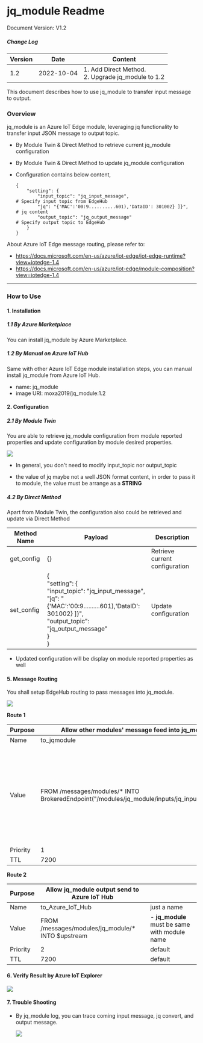 # jq_module Readme

Document Version: V1.2

##### Change Log

| Version | Date       | Content                                                 |
| ------- | ---------- | ------------------------------------------------------- |
| 1.2     | 2022-10-04 | 1. Add Direct Method. <br />2. Upgrade jq_module to 1.2 |

This document describes how to use jq_module to transfer input message to output.

### Overview

jq_module is an Azure IoT Edge module, leveraging jq functionality to transfer input JSON message to output topic.

- By Module Twin & Direct Method to retrieve current jq_module configuration

- By Module Twin & Direct Method to update jq_module configuration

- Configuration contains below content,

  ```
  {
      "setting": {
          "input_topic": "jq_input_message",                             # Specify input topic from EdgeHub
          "jq": "{'MAC':'00:9..........601),'DataID': 301002} ]}",	   # jq content
          "output_topic": "jq_output_message"                            # Specify output topic to EdgeHub
      }
  }
  ```

About Azure IoT Edge message routing, please refer to:

- https://docs.microsoft.com/en-us/azure/iot-edge/iot-edge-runtime?view=iotedge-1.4
- https://docs.microsoft.com/en-us/azure/iot-edge/module-composition?view=iotedge-1.4

------

### How to Use

#### 1. Installation

##### 1.1 By Azure Marketplace

You can install jq_module by Azure Marketplace.

##### 1.2 By Manual on Azure IoT Hub

Same with other Azure IoT Edge module installation steps, you can manual install jq_module from Azure IoT Hub.

- name: jq_module
- image URI: moxa2019/jq_module:1.2

#### 2. Configuration

##### 2.1 By Module Twin

You are able to retrieve jq_module configuration from module reported properties and update configuration by module desired properties.

![](https://thingspro.blob.core.windows.net/resource/document/tpe/jqmodule-twin.jpg)

- In general, you don't need to modify input_topic nor output_topic

- the value of jq maybe not a well JSON format content, in order to pass it to module, the value must be arrange as a **STRING**

  

##### 4.2 By Direct Method

Apart from Module Twin, the configuration also could be retrieved and update via Direct Method

| Method Name | Payload                                                      | Description                    |
| ----------- | ------------------------------------------------------------ | ------------------------------ |
| get_config  | {}                                                           | Retrieve current configuration |
| set_config  | {<br/>    "setting": {<br/>        "input_topic": "jq_input_message",                             <br/>        "jq": "{'MAC':'00:9..........601),'DataID': 301002} ]}",	   <br/>        "output_topic": "jq_output_message"                            <br/>    }<br/>} | Update configuration           |

- Updated configuration will be display on module reported properties as well

  

#### 5. Message Routing

You shall setup EdgeHub routing to pass messages into jq_module.

![](https://thingspro.blob.core.windows.net/resource/document/tpe/jqmodule-routing.jpg)

**Route 1**	

| Purpose  | Allow other modules' message feed into jq_module             |                                                              |
| -------- | ------------------------------------------------------------ | ------------------------------------------------------------ |
| Name     | to_jqmodule                                                  | just a name                                                  |
| Value    | FROM /messages/modules/* INTO BrokeredEndpoint("/modules/jq_module/inputs/jq_input_message") | - You can fine tune /modules/* to a specific module name<br />- **jq_module** must be same with module name<br />- **jq_input_message** must be same with "input_topic" key in configuration of jq_module |
| Priority | 1                                                            | default                                                      |
| TTL      | 7200                                                         | default                                                      |

**Route 2**

| Purpose  | Allow jq_module output send to Azure IoT Hub      |                                               |
| -------- | ------------------------------------------------- | --------------------------------------------- |
| Name     | to_Azure_IoT_Hub                                  | just a name                                   |
| Value    | FROM /messages/modules/jq_module/* INTO $upstream | - **jq_module** must be same with module name |
| Priority | 2                                                 | default                                       |
| TTL      | 7200                                              | default                                       |

#### 6. Verify Result by Azure IoT Explorer

![](https://thingspro.blob.core.windows.net/resource/document/tpe/jqmodule-result.jpg)



#### 7. Trouble Shooting

- By jq_module log, you can trace coming input message, jq convert, and output message. 

  ![](https://thingspro.blob.core.windows.net/resource/document/tpe/jqmodule-log.jpg)

​					







